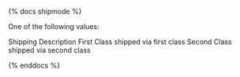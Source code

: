 {% docs shipmode %}

One of the following values:

Shipping           Description
First Class        shipped via first class
Second Class       shipped via second class    

{% enddocs %}